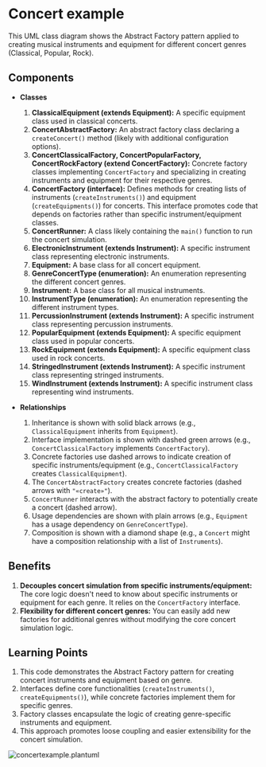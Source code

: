 # Concert example

This UML class diagram shows the Abstract Factory pattern applied to creating musical instruments and equipment for different concert genres (Classical, Popular, Rock).

## Components

* **Classes**
  1. **ClassicalEquipment (extends Equipment):** A specific equipment class used in classical concerts.
  2. **ConcertAbstractFactory:** An abstract factory class declaring a `createConcert()` method (likely with additional configuration options).
  3. **ConcertClassicalFactory, ConcertPopularFactory, ConcertRockFactory (extend ConcertFactory):** Concrete factory classes implementing `ConcertFactory` and specializing in creating instruments and equipment for their respective genres.
  4. **ConcertFactory (interface):** Defines methods for creating lists of instruments (`createInstruments()`) and equipment (`createEquipments()`) for concerts. This interface promotes code that depends on factories rather than specific instrument/equipment classes.
  5. **ConcertRunner:** A class likely containing the `main()` function to run the concert simulation.
  6. **ElectronicInstrument (extends Instrument):** A specific instrument class representing electronic instruments.
  7. **Equipment:** A base class for all concert equipment.
  8. **GenreConcertType (enumeration):** An enumeration representing the different concert genres.
  9. **Instrument:** A base class for all musical instruments.
  10. **InstrumentType (enumeration):** An enumeration representing the different instrument types.
  11. **PercussionInstrument (extends Instrument):** A specific instrument class representing percussion instruments.
  12. **PopularEquipment (extends Equipment):** A specific equipment class used in popular concerts.
  13. **RockEquipment (extends Equipment):** A specific equipment class used in rock concerts.
  14. **StringedInstrument (extends Instrument):** A specific instrument class representing stringed instruments.
  15. **WindInstrument (extends Instrument):** A specific instrument class representing wind instruments.

* **Relationships**
  1. Inheritance is shown with solid black arrows (e.g., `ClassicalEquipment` inherits from `Equipment`).
  2. Interface implementation is shown with dashed green arrows (e.g., `ConcertClassicalFactory` implements `ConcertFactory`).
  3. Concrete factories use dashed arrows to indicate creation of specific instruments/equipment (e.g., `ConcertClassicalFactory` creates `ClassicalEquipment`).
  4. The `ConcertAbstractFactory` creates concrete factories (dashed arrows with `"«create»"`).
  5. `ConcertRunner` interacts with the abstract factory to potentially create a concert (dashed arrow).
  6. Usage dependencies are shown with plain arrows (e.g., `Equipment` has a usage dependency on `GenreConcertType`).
  7. Composition is shown with a diamond shape (e.g., a `Concert` might have a composition relationship with a list of `Instruments`).

## Benefits

1. **Decouples concert simulation from specific instruments/equipment:** The core logic doesn't need to know about specific instruments or equipment for each genre. It relies on the `ConcertFactory` interface.
2. **Flexibility for different concert genres:** You can easily add new factories for additional genres without modifying the core concert simulation logic.

## Learning Points

1. This code demonstrates the Abstract Factory pattern for creating concert instruments and equipment based on genre.
2. Interfaces define core functionalities (`createInstruments()`, `createEquipments()`), while concrete factories implement them for specific genres.
3. Factory classes encapsulate the logic of creating genre-specific instruments and equipment.
4. This approach promotes loose coupling and easier extensibility for the concert simulation.

![concertexample.plantuml](./concertexample.plantuml)
